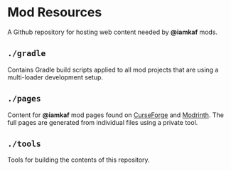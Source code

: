 # Mod Resources

A Github repository for hosting web content needed by **@iamkaf** mods.

## `./gradle`

Contains Gradle build scripts applied to all mod projects that are using a multi-loader development setup.

## `./pages`

Content for **@iamkaf** mod pages found on [CurseForge](https://www.curseforge.com/members/iamkaf/projects) and [Modrinth](https://modrinth.com/user/iamkaf). The full pages are generated from individual files using a private tool.

## `./tools`

Tools for building the contents of this repository.

